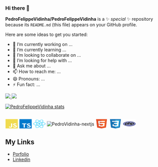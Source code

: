 ### Hi there 👋

**PedroFelippeVidinha/PedroFelippeVidinha** is a ✨ _special_ ✨ repository because its `README.md` (this file) appears on your GitHub profile.

Here are some ideas to get you started:

- 🔭 I’m currently working on ...
- 🌱 I’m currently learning ...
- 👯 I’m looking to collaborate on ...
- 🤔 I’m looking for help with ...
- 💬 Ask me about ...
- 📫 How to reach me: ...
- 😄 Pronouns: ...
- ⚡ Fun fact: ...


<div>
<a href="https://github.com/PedroFelippeVidinha">
  <img height="180em" src="https://github-readme-stats.vercel.app/api?username=PedroFelippeVidinha&show_icons=true&theme=dark&include_all_commits=true&count_private=true"/>
  <img height="180em" src="https://github-readme-stats.vercel.app/api/top-langs/?username=PedroFelippeVidinha&layout=compact&langs_count=7&theme=dark"/>
 </a>
 <a href="https://wakatime.com/@PedroFelippeVidinha" target="_blank" noopener noreferrer >
  
  ![PedroFelippeVidinha stats](https://github-readme-stats.vercel.app/api/wakatime?username=@PedroFelippeVidinha&theme=dark)
 </a>

</div>
  
<div style="display: inline_block"><br>
  <img align="center" alt="PedroVidinha-Js" height="30" width="40" src="https://raw.githubusercontent.com/devicons/devicon/master/icons/javascript/javascript-plain.svg">
  <img align="center" alt="PedroVidinha-Ts" height="30" width="40" src="https://raw.githubusercontent.com/devicons/devicon/master/icons/typescript/typescript-plain.svg">
  <img align="center" alt="PedroVidinha-React" height="30" width="40" src="https://raw.githubusercontent.com/devicons/devicon/master/icons/react/react-original.svg">
  <img align="center" alt="PedroVidinha-nextjs" height="30" width="40" src="https://cdn.discordapp.com/attachments/393932710688587777/882242901415977000/next.png">
  <img align="center" alt="PedroVidinha-HTML" height="30" width="40" src="https://raw.githubusercontent.com/devicons/devicon/master/icons/html5/html5-original.svg">
  <img align="center" alt="PedroVidinha-CSS" height="30" width="40" src="https://raw.githubusercontent.com/devicons/devicon/master/icons/css3/css3-original.svg">
  <img align="center" alt="PedroVidinha-PHP" height="30" width="40" src="https://raw.githubusercontent.com/devicons/devicon/master/icons/php/php-original.svg">
</div>

## My Links
- [Porfolio](https://pedrofelippevidinha.github.io/portifolio/)
- [Linkedin](https://www.linkedin.com/in/pedro-felippe-gon%C3%A7alves-vidinha-de-oliveira/)
